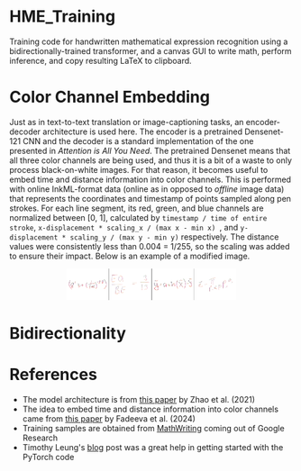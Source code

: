 # HME_Training

Training code for handwritten mathematical expression recognition using a bidirectionally-trained transformer, and a canvas GUI to write math, perform inference, and copy resulting LaTeX to clipboard. 

# Color Channel Embedding

Just as in text-to-text translation or image-captioning tasks, an encoder-decoder architecture is used here. The encoder is a pretrained Densenet-121 CNN and the decoder is a standard implementation of the one presented in *Attention is All You Need*. The pretrained Densenet means that all three color channels are being used, and thus it is a bit of a waste to only process black-on-white images. For that reason, it becomes useful to embed time and distance information into color channels. This is performed with online InkML-format data (online as in opposed to *offline* image data) that represents the coordinates and timestamp of points sampled along pen strokes. For each line segment, its red, green, and blue channels are normalized between [0, 1], calculated by `timestamp / time of entire stroke`, `x-displacement * scaling_x / (max x - min x) `, and `y-displacement * scaling_y / (max y - min y)` respectively. The distance values were consistently less than 0.004 = 1/255, so the scaling was added to ensure their impact. Below is an example of a modified image.

<p align="center">
  <img src="public/color_ex.png" alt="Color Example" width="300">
</p>




# Bidirectionality






# References

- The model architecture is from [this paper](https://arxiv.org/abs/2105.02412) by Zhao et al. (2021)
- The idea to embed time and distance information into color channels came from [this paper](https://arxiv.org/html/2402.15307v1) by Fadeeva et al. (2024)
- Training samples are obtained from [MathWriting](https://arxiv.org/html/2404.10690v1) coming out of Google Research
- Timothy Leung's [blog](https://actamachina.com/) post was a great help in getting started with the PyTorch code


